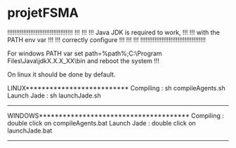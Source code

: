 ﻿projetFSMA
==========

!!!!!!!!!!!!!!!!!!!!!!!!!!!!!!!!!!!!!
!!!                               !!!
!!! Java JDK is required to work, !!!
!!!     with the PATH env var     !!!
!!!      correctly configure      !!!
!!!                               !!!
!!!!!!!!!!!!!!!!!!!!!!!!!!!!!!!!!!!!!

For windows PATH var
set path=%path%;C:\Program Files\Java\jdkX.X.X_XX\bin
and reboot the system !!!

On linux it should be done by default.

LINUX**************************
Compiling   : sh compileAgents.sh
Launch Jade : sh launchJade.sh
*******************************

WINDOWS**************************************
Compiling   : double click on compileAgents.bat
Launch Jade : double click on launchJade.bat
*********************************************
